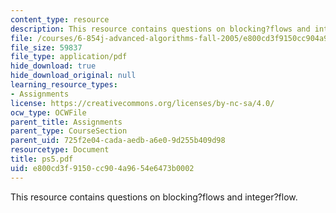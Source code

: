 ```yaml
---
content_type: resource
description: This resource contains questions on blocking?flows and integer?flow.
file: /courses/6-854j-advanced-algorithms-fall-2005/e800cd3f9150cc904a9654e6473b0002_ps5.pdf
file_size: 59837
file_type: application/pdf
hide_download: true
hide_download_original: null
learning_resource_types:
- Assignments
license: https://creativecommons.org/licenses/by-nc-sa/4.0/
ocw_type: OCWFile
parent_title: Assignments
parent_type: CourseSection
parent_uid: 725f2e04-cada-aedb-a6e0-9d255b409d98
resourcetype: Document
title: ps5.pdf
uid: e800cd3f-9150-cc90-4a96-54e6473b0002
---
```

This resource contains questions on blocking?flows and integer?flow.